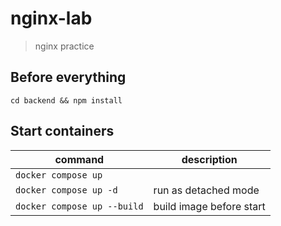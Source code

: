 # nginx-lab

> nginx practice

## Before everything

`cd backend && npm install`

## Start containers

| command                     | description              |
| --------------------------- | ------------------------ |
| `docker compose up`         |                          |
| `docker compose up -d`      | run as detached mode     |
| `docker compose up --build` | build image before start |
